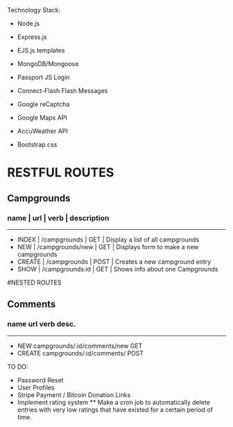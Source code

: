 Technology Stack:

* Node.js
* Express.js
* EJS.js templates
* MongoDB/Mongoose
* Passport JS Login
* Connect-Flash Flash Messages


* Google reCaptcha
* Google Maps API
* AccuWeather API

* Bootstrap.css

# RESTFUL ROUTES

## Campgrounds
### name |   url              |  verb  |   description                             
----------------------------------------------------------------------------------
* INDEX  |  /campgrounds      |  GET   |   Display a list of all campgrounds
* NEW    |  /campgrounds/new  |  GET   |   Displays form to make a new campgrounds
* CREATE |  /campgrounds      |  POST  |   Creates a new campground entry
* SHOW   |  /campgrounds:id   |  GET   |   Shows info about one Campgrounds


#NESTED ROUTES

## Comments
### name      url         verb            desc.
----------------------------------------------------------------------------------
* NEW     campgrounds/:id/comments/new    GET
* CREATE  campgrounds/:id/comments/       POST

TO DO:
* Password Reset
* User Profiles
* Stripe Payment / Bitcoin Donation Links
* Implement rating system
** Make a cron job to automatically delete entries with very low ratings that have existed for a certain period of time.
